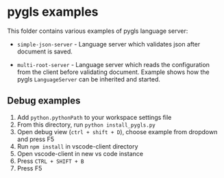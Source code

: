 # pygls examples

This folder contains various examples of pygls language server:

- `simple-json-server` - Language server which validates json after document is saved.

- `multi-root-server` - Language server which reads the configuration from the client before validating document.
    Example shows how the pygls `LanguageServer` can be inherited and started.

## Debug examples

1. Add `python.pythonPath` to your workspace settings file
2. From this directory, run `python install_pygls.py`
3. Open debug view (`ctrl + shift + D`), choose example from dropdown and press F5
4. Run `npm install` in vscode-client directory
5. Open vscode-client in new vs code instance
6. Press `CTRL + SHIFT + B`
7. Press F5
